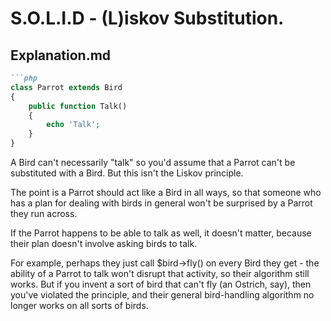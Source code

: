 # S.O.L.I.D - (L)iskov Substitution. 

## Explanation.md

```markdown
```php
class Parrot extends Bird 
{
    public function Talk() 
    {
        echo 'Talk';
    }
}
```

A Bird can't necessarily "talk" so you'd assume that a Parrot can't be substituted with a Bird. But this isn't the Liskov principle.

The point is a Parrot should act like a Bird in all ways, so that someone who has a plan for dealing with birds in general won't be surprised by a Parrot they run across. 

If the Parrot happens to be able to talk as well, it doesn't matter, because their plan doesn't involve asking birds to talk.

For example, perhaps they just call $bird->fly() on every Bird they get - the ability of a Parrot to talk won't disrupt that activity, so their algorithm still works. But if you invent a sort of bird that can't fly (an Ostrich, say), then you've violated the principle, and their general bird-handling algorithm no longer works on all sorts of birds.
```

